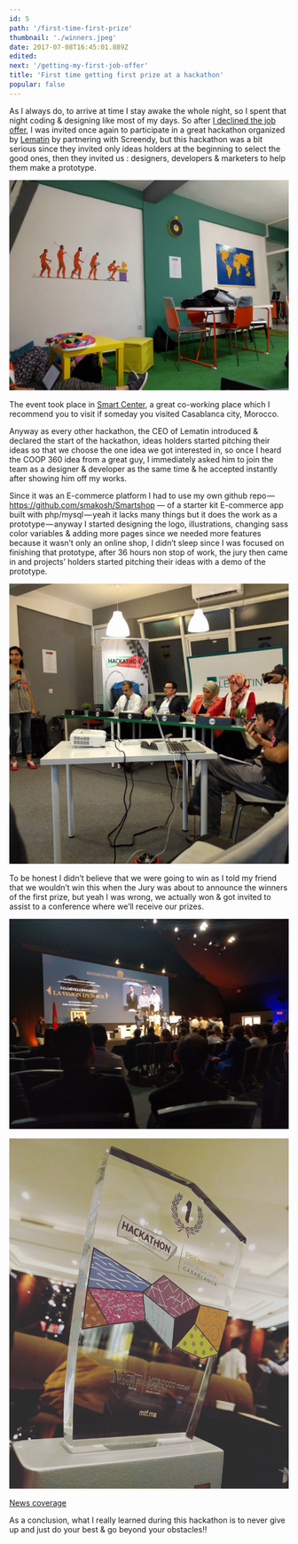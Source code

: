 ```yaml
---
id: 5
path: '/first-time-first-prize'
thumbnail: './winners.jpeg'
date: 2017-07-08T16:45:01.889Z
edited:
next: '/getting-my-first-job-offer'
title: 'First time getting first prize at a hackathon'
popular: false
---
```


As I always do, to arrive at time I stay awake the whole night, so I spent that night coding & designing like most of my days.
So after [I declined the job offer](/getting-my-first-job-offer), I was invited once again to participate in a great hackathon organized by [Lematin](https://lematin.ma) by partnering with Screendy, but this hackathon was a bit serious since they invited only ideas holders at the beginning to select the good ones, then they invited us : designers, developers & marketers to help them make a prototype.

![Co-working space](coworking_space.jpeg)

The event took place in [Smart Center](https://smartcenter.ma/), a great co-working place which I recommend you to visit if someday you visited Casablanca city, Morocco.

Anyway as every other hackathon, the CEO of Lematin introduced & declared the start of the hackathon, ideas holders started pitching their ideas so that we choose the one idea we got interested in, so once I heard the COOP 360 idea from a great guy, I immediately asked him to join the team as a designer & developer as the same time & he accepted instantly after showing him off my works.

Since it was an E-commerce platform I had to use my own github repo — https://github.com/smakosh/Smartshop — of a starter kit E-commerce app built with php/mysql — yeah it lacks many things but it does the work as a prototype — anyway I started designing the logo, illustrations, changing sass color variables & adding more pages since we needed more features because it wasn’t only an online shop, I didn’t sleep since I was focused on finishing that prototype, after 36 hours non stop of work, the jury then came in and projects’ holders started pitching their ideas with a demo of the prototype.

![Pitch time](jury.jpeg 'the guy with the glasses and suit looks just like Iron Man')

To be honest I didn’t believe that we were going to win as I told my friend that we wouldn’t win this when the Jury was about to announce the winners of the first prize, but yeah I was wrong, we actually won & got invited to assist to a conference where we’ll receive our prizes.

![getting the first prize](winners.jpeg)

![the trophy](trophy.jpeg)

[News coverage](https://lematin.ma/express/2017/remise-des-trophees-aux-gagnants-du-hackathon-laquo-morocco-social-tech-raquo-/274777.html)

As a conclusion, what I really learned during this hackathon is to never give up and just do your best & go beyond your obstacles!!
